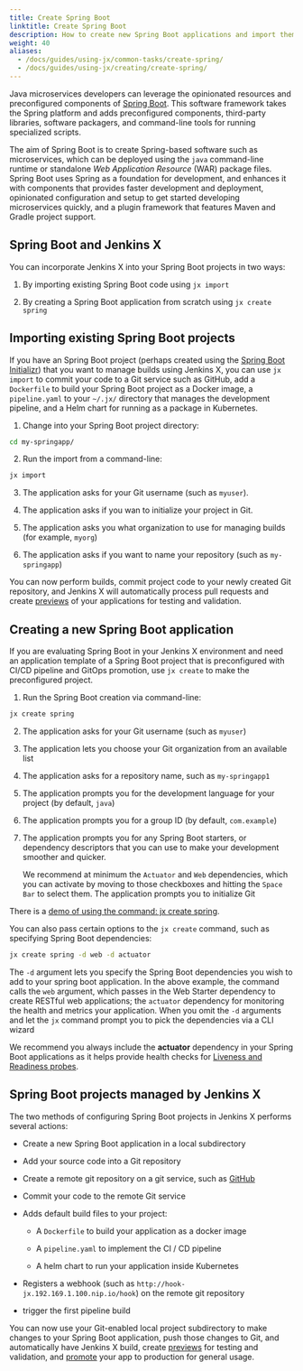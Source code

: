 ```yaml
---
title: Create Spring Boot
linktitle: Create Spring Boot
description: How to create new Spring Boot applications and import them into Jenkins X
weight: 40
aliases:
  - /docs/guides/using-jx/common-tasks/create-spring/
  - /docs/guides/using-jx/creating/create-spring/
---
```


Java microservices developers can leverage the opinionated resources and
preconfigured components of [Spring
Boot](https://spring.io/projects/spring-boot). This software framework
takes the Spring platform and adds preconfigured components, third-party
libraries, software packagers, and command-line tools for running
specialized scripts.

The aim of Spring Boot is to create Spring-based software such as
microservices, which can be deployed using the `java` command-line
runtime or standalone *Web Application Resource* (WAR) package files.
Spring Boot uses Spring as a foundation for development, and enhances it
with components that provides faster development and deployment,
opinionated configuration and setup to get started developing
microservices quickly, and a plugin framework that features Maven and
Gradle project support.

## Spring Boot and Jenkins X

You can incorporate Jenkins X into your Spring
Boot projects in two ways:

1.  By importing existing Spring Boot code using `jx import`

2.  By creating a Spring Boot application from scratch using
    `jx create spring`

## Importing existing Spring Boot projects

If you have an Spring Boot project (perhaps created using the [Spring Boot Initializr](http://start.spring.io/)) that you want to manage builds using
Jenkins X, you can use `jx import` to commit your
code to a Git service such as GitHub, add a `Dockerfile` to build your
Spring Boot project as a Docker image, a `pipeline.yaml` to your
`~/.jx/` directory that manages the development pipeline, and a Helm
chart for running as a package in Kubernetes.

1.  Change into your Spring Boot project directory:

```sh
cd my-springapp/
```

2.  Run the import from a command-line:

```sh
jx import
```

3.  The application asks for your Git username (such as `myuser`).

4.  The application asks if you wan to initialize your project in Git.

5.  The application asks you what organization to use for managing
    builds (for example, `myorg`)

6.  The application asks if you want to name your repository (such as
    `my-springapp`)

You can now perform builds, commit project code to your newly created
Git repository, and Jenkins X will automatically
process pull requests and create [previews](/docs/reference/preview/) of your applications for testing and validation.

## Creating a new Spring Boot application

If you are evaluating Spring Boot in your Jenkins X environment and need an application template of a Spring Boot project that is preconfigured with CI/CD pipeline and GitOps promotion, use `jx create` to make the preconfigured project.

1.  Run the Spring Boot creation via command-line:

```sh
jx create spring
```

2.  The application asks for your Git username (such as `myuser`)

3.  The application lets you choose your Git organization from an
    available list

4.  The application asks for a repository name, such as
    `my-springapp1`

5.  The application prompts you for the development language for your
    project (by default, `java`)

6.  The application prompts you for a group ID (by default,
    `com.example`)

7.  The application prompts you for any Spring Boot starters, or
    dependency descriptors that you can use to make your development
    smoother and quicker.

    We recommend at minimum the `Actuator` and `Web`
    dependencies, which you can activate by moving to those checkboxes
    and hitting the `Space Bar` to select them. The application
    prompts you to initialize Git

There is a [demo of using the command: jx create spring](/docs/resources/demos-talks-posts/create_spring/).

You can also pass certain options to the `jx create` command, such as specifying Spring Boot dependencies:

```sh
jx create spring -d web -d actuator
```

The `-d` argument lets you specify the Spring Boot dependencies you wish to add to your spring boot application. In the above example, the command calls the `web` argument, which passes in the Web Starter dependency to create RESTful web applications; the `actuator` dependency for monitoring the health and metrics your application.  When you omit the `-d` arguments and let the `jx` command prompt you to pick the dependencies via a CLI wizard

We recommend you always include the **actuator** dependency in your Spring Boot applications as it helps provide health checks for [Liveness and Readiness probes](https://kubernetes.io/docs/tasks/configure-pod-container/configure-liveness-readiness-probes/).

## Spring Boot projects managed by Jenkins X

The two methods of configuring Spring Boot projects in Jenkins X performs several actions:

-   Create a new Spring Boot application in a local subdirectory

-   Add your source code into a Git repository

-   Create a remote git repository on a git service, such as
    [GitHub](https://github.com)

-   Commit your code to the remote Git service

-   Adds default build files to your project:

    -   A `Dockerfile` to build your application as a docker image

    -   A `pipeline.yaml` to implement the CI / CD pipeline

    -   A helm chart to run your application inside Kubernetes

-   Registers a webhook (such as
    `http://hook-jx.192.169.1.100.nip.io/hook`) on the remote git
    repository

-   trigger the first pipeline build

You can now use your Git-enabled local project subdirectory to make
changes to your Spring Boot application, push those changes to Git, and
automatically have Jenkins X build, create
[previews](/docs/reference/preview/) for testing and validation, and [promote](/developing/promote/) your app to production for general usage.
